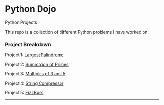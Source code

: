 # Python Dojo
Python Projects


This repo is a collection of different Python problems I have worked on:


### Project Breakdown

Project 1: [Largest Palindrome][1-1A]

Project 2: [Summation of Primes][1-1B]

Project 3: [Multiples of 3 and 5][1-1C]

Project 4: [String Compressor][1-1D]

Project 5: [FizzBuss][1-1E]


[1-1A]:  ./Python_Projects/Largest_Palindrome
[1-1B]:  ./Python_Projects/Summation_of_Primes
[1-1C]:  ./Python_Projects/Multiples_of_3_and_5
[1-1D]:  ./Python_Projects/String_Compressor
[1-1E]:  ./Python_Projects/FizzBuzz

---